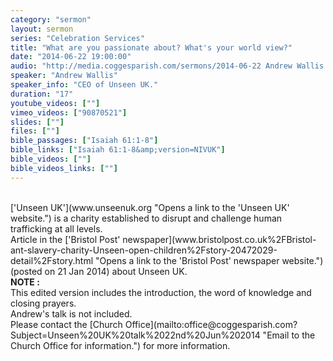 ```yaml
---
category: "sermon"
layout: sermon
series: "Celebration Services"
title: "What are you passionate about? What's your world view?"
date: "2014-06-22 19:00:00"
audio: "http://media.coggesparish.com/sermons/2014-06-22 Andrew Wallis.mp3"
speaker: "Andrew Wallis"
speaker_info: "CEO of Unseen UK."
duration: "17"
youtube_videos: [""]
vimeo_videos: ["90870521"]
slides: [""]
files: [""]
bible_passages: ["Isaiah 61:1-8"]
bible_links: ["Isaiah 61:1-8&amp;version=NIVUK"]
bible_videos: [""]
bible_videos_links: [""]
---
```


<br>
['Unseen UK'](www.unseenuk.org "Opens a link to the 'Unseen UK' website.") is a charity established to disrupt and challenge human trafficking at all levels.
<br>
Article in the ['Bristol Post' newspaper](www.bristolpost.co.uk%2FBristol-ant-slavery-charity-Unseen-open-children%2Fstory-20472029-detail%2Fstory.html "Opens a link to the 'Bristol Post' newspaper website.") (posted on 21 Jan 2014) about Unseen UK.
<br>
<b>NOTE :</b><br>This edited version includes the introduction, the word of knowledge and closing prayers.<br>
Andrew's talk is not included.<br>
Please contact the [Church Office](mailto:office@coggesparish.com?Subject=Unseen%20UK%20talk%2022nd%20Jun%202014 "Email to the Church Office for information.") for more information.
